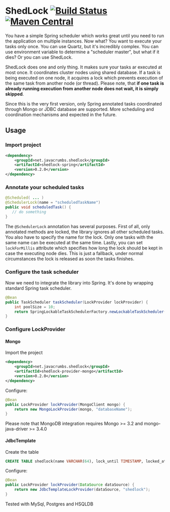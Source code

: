 ShedLock [![Build Status](https://travis-ci.org/lukas-krecan/ShedLock.png?branch=master)](https://travis-ci.org/lukas-krecan/ShedLock) [![Maven Central](https://maven-badges.herokuapp.com/maven-central/net.javacrumbs.shedlock/shedlock-parent/badge.svg)](https://maven-badges.herokuapp.com/maven-central/net.javacrumbs.shedlock/shedlock-parent)
========

You have a simple Spring scheduler which works great until you need to run the application
on multiple instances. Now what? You want to execute your tasks only once. You can use Quartz, 
but it's incredibly complex. You can use environment variable to determine a "scheduler master",
but what if it dies? Or you can use ShedLock.

ShedLock does one and only thing. It makes sure your tasks ar executed at most once. It coordinates
cluster nodes using shared database. If a task is being executed on one node, it acquires a lock which
prevents execution of the same task from another node (or thread). Please note, that **if one task is already running
execution from another node does not wait, it is simply skipped**.
 
Since this is the very first version, only Spring annotated tasks coordinated through Mongo or JDBC database are supported. More
scheduling and coordination mechanisms and expected in the future. 

## Usage
### Import project

```xml
<dependency>
    <groupId>net.javacrumbs.shedlock</groupId>
    <artifactId>shedlock-spring</artifactId>
    <version>0.2.0</version>
</dependency>
```

### Annotate your scheduled tasks
 
 ```java
@Scheduled( ... )
@SchedulerLock(name = "scheduledTaskName")
public void scheduledTask() {
    // do something
}
```
        
The `@SchedulerLock` annotation has several purposes. First of all, only annotated methods are locked, the library ignores
all other scheduled tasks. You also have to specify the name for the lock. Only one tasks with the same name can be executed
at the same time. Lastly, you can set `lockForMillis` attribute which specifies how long the lock should be kept in case the
executing node dies. This is just a fallback, under normal circumstances the lock is released as soon the tasks finishes.

### Configure the task scheduler
Now we need to integrate the library into Spring. It's done by wrapping standard Spring task scheduler.  

```java
@Bean
public TaskScheduler taskScheduler(LockProvider lockProvider) {
    int poolSize = 10;
    return SpringLockableTaskSchedulerFactory.newLockableTaskScheduler(poolSize, lockProvider);
}
```

### Configure LockProvider
#### Mongo
Import the project

```xml
<dependency>
    <groupId>net.javacrumbs.shedlock</groupId>
    <artifactId>shedlock-provider-mongo</artifactId>
    <version>0.2.0</version>
</dependency>
```

Configure:

```java
@Bean
public LockProvider lockProvider(MongoClient mongo) {
    return new MongoLockProvider(mongo, "databaseName");
}
```

Please note that MongoDB integration requires Mongo >= 3.2 and mongo-java-driver >= 3.4.0


#### JdbcTemplate

Create the table

```sql
CREATE TABLE shedlock(name VARCHAR(64), lock_until TIMESTAMP, locked_at TIMESTAMP, locked_by  VARCHAR(255), PRIMARY KEY (name))
```

Configure:

```java
@Bean
public LockProvider lockProvider(DataSource dataSource) {
    return new JdbcTemplateLockProvider(dataSource, "shedlock");
}
```

Tested with MySql, Postgres and HSQLDB